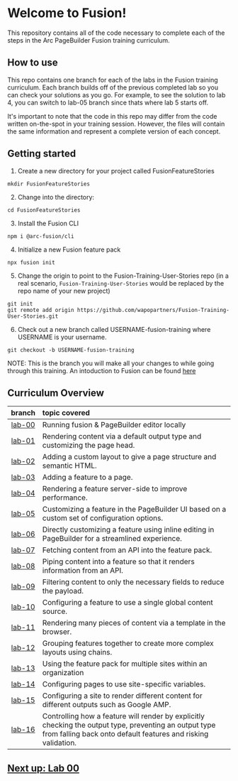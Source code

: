# Welcome to Fusion!

This repository contains all of the code necessary to complete each of the steps in the Arc PageBuilder Fusion training curriculum.

## How to use

This repo contains one branch for each of the labs in the Fusion training curriculum. Each branch builds off of the previous completed lab so you can check your solutions as you go. For example, to see the solution to lab 4, you can switch to lab-05 branch since thats where lab 5 starts off.

It's important to note that the code in this repo may differ from the code written on-the-spot in your training session. However, the files will contain the same information and represent a complete version of each concept.

## Getting started

1. Create a new directory for your project called FusionFeatureStories
```
mkdir FusionFeatureStories
```

2. Change into the directory:
```
cd FusionFeatureStories
```

3. Install the Fusion CLI
```
npm i @arc-fusion/cli
```

4. Initialize a new Fusion feature pack
```
npx fusion init
```

5. Change the origin to point to the Fusion-Training-User-Stories repo (in a real scenario, `Fusion-Training-User-Stories` would be replaced by the repo name of your new project)
```
git init
git remote add origin https://github.com/wapopartners/Fusion-Training-User-Stories.git
```

6. Check out a new branch called USERNAME-fusion-training where USERNAME is your username. 
```
git checkout -b USERNAME-fusion-training
```

NOTE: This is the branch you will make all your changes to while going through this training. An intoduction to Fusion can be found [here](https://redirector.arcpublishing.com/alc/arc-products/pagebuilder/fusion/documentation/recipes/intro.md?version=2.6)


## Curriculum Overview 

| branch   | topic covered | 
| :------: | :----------   |
| [lab-00](https://github.com/wapopartners/Fusion-Training-User-Stories/tree/lab-00) | Running fusion & PageBuilder editor locally |
| [lab-01](https://github.com/wapopartners/Fusion-Training-User-Stories/tree/lab-01) | Rendering content via a default output type and customizing the page head. |
| [lab-02](https://github.com/wapopartners/Fusion-Training-User-Stories/tree/lab-02) | Adding a custom layout to give a page structure and semantic HTML. |
| [lab-03](https://github.com/wapopartners/Fusion-Training-User-Stories/tree/lab-03) | Adding a feature to a page. |
| [lab-04](https://github.com/wapopartners/Fusion-Training-User-Stories/tree/lab-04) | Rendering a feature server-side to improve performance. |
| [lab-05](https://github.com/wapopartners/Fusion-Training-User-Stories/tree/lab-05) | Customizing a feature in the PageBuilder UI based on a custom set of configuration options. |
| [lab-06](https://github.com/wapopartners/Fusion-Training-User-Stories/tree/lab-06) | Directly customizing a feature using inline editing in PageBuilder for a streamlined experience. |
| [lab-07](https://github.com/wapopartners/Fusion-Training-User-Stories/tree/lab-07) | Fetching content from an API into the feature pack. |
| [lab-08](https://github.com/wapopartners/Fusion-Training-User-Stories/tree/lab-08) | Piping content into a feature so that it renders information from an API. |
| [lab-09](https://github.com/wapopartners/Fusion-Training-User-Stories/tree/lab-09) | Filtering content to only the necessary fields to reduce the payload. |
| [lab-10](https://github.com/wapopartners/Fusion-Training-User-Stories/tree/lab-10) | Configuring a feature to use a single global content source. |
| [lab-11](https://github.com/wapopartners/Fusion-Training-User-Stories/tree/lab-11) | Rendering many pieces of content via a template in the browser. |
| [lab-12](https://github.com/wapopartners/Fusion-Training-User-Stories/tree/lab-12) | Grouping features together to create more complex layouts using chains. |
| [lab-13](https://github.com/wapopartners/Fusion-Training-User-Stories/tree/lab-13) | Using the feature pack for multiple sites within an organization |
| [lab-14](https://github.com/wapopartners/Fusion-Training-User-Stories/tree/lab-14) | Configuring pages to use site-specific variables. |
| [lab-15](https://github.com/wapopartners/Fusion-Training-User-Stories/tree/lab-15) | Configuring a site to render different content for different outputs such as Google AMP. |
| [lab-16](https://github.com/wapopartners/Fusion-Training-User-Stories/tree/lab-16) | Controlling how a feature will render by explicitly checking the output type, preventing an output type from falling back onto default features and risking validation. |


## [Next up: Lab 00](https://github.com/wapopartners/Fusion-Training-User-Stories/tree/lab-00)